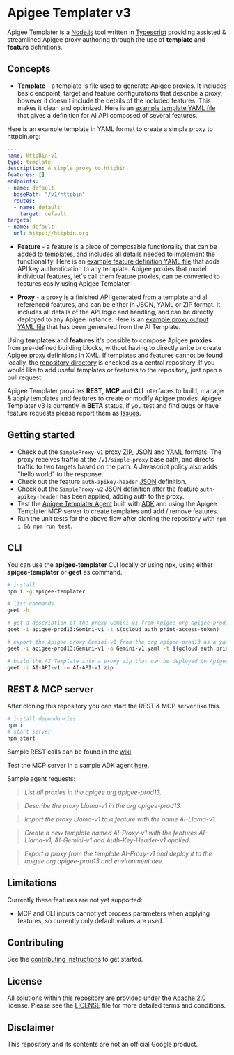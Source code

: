 # Apigee Templater v3
Apigee Templater is a [Node.js](https://nodejs.org/) tool written in [Typescript](https://www.typescriptlang.org/) providing assisted & streamlined Apigee proxy authoring through the use of **template** and **feature** definitions.

## Concepts

- **Template** - a template is file used to generate Apigee proxies. It includes basic endpoint, target and feature configurations that describe a proxy, however it doesn't include the details of the included features. This makes it clean and optimized. Here is an [example template YAML file](https://github.com/apigee/apigee-templater/blob/main/repository/templates/AI-API-v1.yaml) that gives a definition for AI API composed of several features.

Here is an example template in YAML format to create a simple proxy to httpbin.org:
```yaml
---
name: HttpBin-v1
type: template
description: A simple proxy to httpbin.
features: []
endpoints:
- name: default
  basePath: "/v1/httpbin"
  routes:
  - name: default
    target: default
targets:
- name: default
  url: https://httpbin.org
```

- **Feature** - a feature is a piece of composable functionality that can be added to templates, and includes all details needed to implement the functionality. Here is an [example feature definition YAML file](https://github.com/apigee/apigee-templater/blob/main/repository/features/Auth-Key-Header-v1.yaml) that adds API key authentication to any template. Apigee proxies that model individual features, let's call them feature proxies, can be converted to features easily using Apigee Templater.

- **Proxy** - a proxy is a finished API generated from a template and all referenced features, and can be either in JSON, YAML or ZIP format. It includes all details of the API logic and handling, and can be directly deployed to any Apigee instance. Here is an [example proxy output YAML file](https://github.com/apigee/apigee-templater/blob/main/test/proxies/AI-Proxy-v1.yaml) that has been generated from the AI Template.

Using **templates** and **features** it's possible to compose Apigee **proxies** from pre-defined building blocks, without having to directly write or create Apigee proxy definitions in XML. If templates and features cannot be found locally, the [repository directory](https://github.com/apigee/apigee-templater/tree/main/repository) is checked as a central repository. If you would like to add useful templates or features to the repository, just open a pull request.

Apigee Templater provides **REST**, **MCP** and **CLI** interfaces to build, manage & apply templates and features to create or modify Apigee proxies. Apigee Templater v3 is currently in **BETA** status, if you test and find bugs or have feature requests please report them as [Issues](https://github.com/apigee/apigee-templater/issues).

## Getting started
- Check out the `SimpleProxy-v1` proxy [ZIP](https://github.com/apigee/apigee-templater/tree/main/test/templates/SimpleProxy-v1/apiproxy), [JSON](https://github.com/apigee/apigee-templater/blob/main/test/templates/SimpleProxy-v1.json) and [YAML](https://github.com/apigee/apigee-templater/blob/main/test/templates/SimpleProxy-v1.yaml) formats. The proxy receives traffic at the `/v1/simple-proxy` base path, and directs traffic to two targets based on the path. A Javascript policy also adds "hello world" to the response.
- Check out the feature `auth-apikey-header` [JSON](https://github.com/apigee/apigee-templater/blob/main/test/features/auth-apikey-header.json) definition.
- Check out the `SimpleProxy-v2` [JSON definition](https://github.com/apigee/apigee-templater/blob/main/test/templates/SimpleProxy-v2.json) after the feature `auth-apikey-header` has been applied, adding auth to the proxy.
- Test the [Apigee Templater Agent](https://apigee-templater-agent-609874082793.europe-west1.run.app) built with [ADK](https://google.github.io/adk-docs/) and using the Apigee Templater MCP server to create templates and add / remove features.
- Run the unit tests for the above flow after cloning the repository with `npm i && npm run test`.
## CLI
You can use the **apigee-templater** CLI locally or using npx, using either **apigee-templater** or **geet** as command.
```sh
# install
npm i -g apigee-templater

# list commands
geet -h

# get a description of the proxy Gemini-v1 from Apigee org apigee-prod13
geet -i apigee-prod13:Gemini-v1 -t $(gcloud auth print-access-token)

# export the Apigee proxy Gemini-v1 from the org apigee-prod13 as a yaml proxy file
geet -i apigee-prod13:Gemini-v1 -o Gemini-v1.yaml -t $(gcloud auth print-access-token)

# build the AI Template into a proxy zip that can be deployed to Apigee (-f format is not needed since .zip can only mean the apigee proxy format).
geet -i AI-API-v1 -o AI-API-v1.zip
```
## REST & MCP server
After cloning this repository you can start the REST & MCP server like this.
```sh
# install dependencies
npm i
# start server
npm start
```
Sample REST calls can be found in the [wiki](https://github.com/apigee/apigee-templater/wiki).

Test the MCP server in a sample ADK agent [here](https://apigee-templater-agent-609874082793.europe-west1.run.app).

Sample agent requests:

> *List all proxies in the apigee org apigee-prod13.*

> *Describe the proxy Llama-v1 in the org apigee-prod13.*

> *Import the proxy Llama-v1 to a feature with the name AI-Llama-v1.*

> *Create a new template named AI-Proxy-v1 with the features AI-Llama-v1, AI-Gemini-v1 and Auth-Key-Header-v1 applied.*

> *Export a proxy from the template AI-Proxy-v1 and deploy it to the apigee org apigee-prod13 and environment dev.*

## Limitations
Currently these features are not yet supported:
- MCP and CLI inputs cannot yet process parameters when applying features, so currently only default values are used.

## Contributing

See the [contributing instructions](./CONTRIBUTING.md) to get started.

## License

All solutions within this repository are provided under the
[Apache 2.0](https://www.apache.org/licenses/LICENSE-2.0) license.
Please see the [LICENSE](./LICENSE) file for more detailed terms and conditions.

## Disclaimer

This repository and its contents are not an official Google product.
